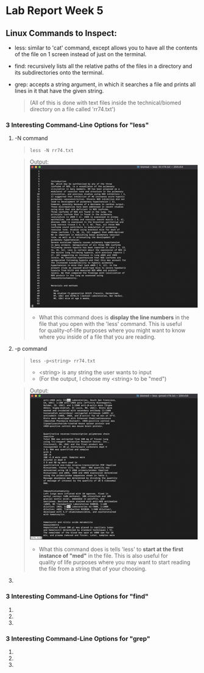 # Lab Report Week 5
## Linux Commands to Inspect:
- less: similar to 'cat' command, except allows you to have all the contents of the file on 1 screen instead of just on the terminal.
- find: recursively lists all the relative paths of the files in a directory and its subdirectories onto the terminal.
- grep: accepts a string argument, in which it searches a file and prints all lines in it that have the given string.

    >   (All of this is done with text files inside the technical/biomed directory on a file called 'rr74.txt')

### 3 Interesting Command-Line Options for "less"
1. -N command
    > `less -N rr74.txt`
    
    > Output:
    > ![lessN](Week-5-Lab-Report-Pics/lessN.jpg)
    > - What this command does is **display the line numbers** in the file that you open with the 'less' command. This is useful\
    > for quality-of-life purposes where you might want to know where you inside of a file that you are reading.

2. -p command
    > `less -p<string> rr74.txt`
    > - \<string> is any string the user wants to input
    > - (For the output, I choose my \<string> to be "med")
    
    > Output:
    > ![lessp](Week-5-Lab-Report-Pics/lessp.jpg)
    > - What this command does is tells 'less' to **start at the first instance of "med"** in the file. This is also useful for\
    > quality of life purposes where you may want to start reading the file from a string that of your choosing.
    
3.

### 3 Interesting Command-Line Options for "find"
1.
2.
3.

### 3 Interesting Command-Line Options for "grep"
1.
2.
3.
